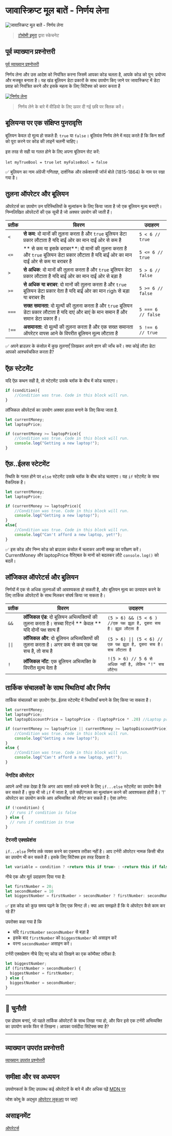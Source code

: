 # जावास्क्रिप्ट मूल बातें - निर्णय लेना

![जावास्क्रिप्ट मूल बातें - निर्णय लेना](/sketchnotes/webdev101-js-decisions.png)
> [टोमोमी इमुरा](https://twitter.com/girlie_mac) द्वारा स्केचनेट

## पूर्व व्याख्यान प्रश्नोत्तरी
[पूर्व व्याख्यान प्रश्नोत्तरी](https://nice-beach-0fe9e9d0f.azurestaticapps.net/quiz/11?loc=hi)

निर्णय लेना और उस आदेश को नियंत्रित करना जिसमें आपका कोड चलता है, आपके कोड को पुन: प्रयोज्य और मजबूत बनाता है। यह खंड बूलियन डेटा प्रकारों के साथ उपयोग किए जाने पर जावास्क्रिप्ट में डेटा प्रवाह को नियंत्रित करने और इसके महत्व के लिए सिंटैक्स को कवर करता है

[![निर्णय लेना](https://img.youtube.com/vi/SxTp8j-fMMY/0.jpg)](https://youtube.com/watch?v=SxTp8j-fMMY "निर्णय लेना")

> निर्णय लेने के बारे में वीडियो के लिए ऊपर दी गई छवि पर क्लिक करें।
## बूलियन्स पर एक संक्षिप्त पुनरावृत्ति

बूलियन केवल दो मूल्य हो सकते हैं: `true` या `false`। बूलियंस निर्णय लेने में मदद करते हैं कि किन शर्तों को पूरा करने पर कोड की लाइनें चलनी चाहिए।

इस तरह से सही या गलत होने के लिए अपना बूलियन सेट करें:

`let myTrueBool = true`
`let myFalseBool = false`

✅ बुलियन का नाम अंग्रेजी गणितज्ञ, दार्शनिक और तर्कशास्त्री जॉर्ज बोले (1815-1864) के नाम पर रखा गया है।

## तुलना ऑपरेटर और बूलियन

ऑपरेटर्स का उपयोग उन परिस्थितियों के मूल्यांकन के लिए किया जाता है जो एक बूलियन मूल्य बनाएंगे। निम्नलिखित ऑपरेटरों की एक सूची है जो अक्सर उपयोग की जाती हैं।

| प्रतीक | विवरण                                                                                                                                                  | उदाहरण            |
| ------ | ------------------------------------------------------------------------------------------------------------------------------------------------------------- | ------------------ |
| `<`    | **से कम**: दो मानों की तुलना करता है और `true` बूलियन डेटा प्रकार लौटाता है यदि बाईं ओर का मान दाईं ओर से कम है                             | `5 < 6 // true`    |
| `<=`   | ** से कम या इसके बराबर**: दो मानों की तुलना करता है और `true` बूलियन डेटा प्रकार लौटाता है यदि बाईं ओर का मान दाईं ओर से कम या बराबर है      | `5 <= 6 // true`   |
| `>`    | **से अधिक**: दो मानों की तुलना करता है और `true` बूलियन डेटा प्रकार लौटाता है यदि बाईं ओर का मान दाईं ओर से बड़ा है                         | `5 > 6 // false`   |
| `>=`   | **से अधिक या बराबर**: दो मानों की तुलना करता है और `true` बूलियन डेटा प्रकार देता है यदि बाईं ओर का मान righ से बड़ा या बराबर हैt | `5 >= 6 // false`  |
| `===`  | **सख्त समानता**: दो मूल्यों की तुलना करता है और `true` बूलियन डेटा प्रकार लौटाता है यदि दाएं और बाएं के मान समान हैं और समान डेटा प्रकार हैं।       | `5 === 6 // false` |
| `!==`  | **असमानता**: दो मूल्यों की तुलना करता है और एक सख्त समानता ऑपरेटर वापस आने के विपरीत बूलियन मूल्य लौटाता है                                  | `5 !== 6 // true`  |

✅ अपने ब्राउज़र के कंसोल में कुछ तुलनाएँ लिखकर अपने ज्ञान की जाँच करें। क्या कोई लौटा डेटा आपको आश्चर्यचकित करता है?

## ऍफ़ स्टेटमेंट 

यदि ऍफ़ कथन सही है, तो स्टेटमेंट उसके ब्लॉक के बीच में कोड चलाएगा।

```javascript
if (condition){
    //Condition was true. Code in this block will run.
}
```

लॉजिकल ऑपरेटर्स का उपयोग अक्सर हालत बनाने के लिए किया जाता है.

```javascript
let currentMoney;
let laptopPrice;

if (currentMoney >= laptopPrice){
    //Condition was true. Code in this block will run.
    console.log("Getting a new laptop!");
}
```

## ऍफ़..ईलस स्टेटमेंट 

स्थिति के गलत होने पर `else` स्टेटमेंट उसके ब्लॉक के बीच कोड चलाएगा। यह `if` स्टेटमेंट के साथ वैकल्पिक है।

```javascript
let currentMoney;
let laptopPrice;

if (currentMoney >= laptopPrice){
    //Condition was true. Code in this block will run.
    console.log("Getting a new laptop!");
}
else{
    //Condition was true. Code in this block will run.
    console.log("Can't afford a new laptop, yet!");
}
```

✅ इस कोड और निम्न कोड को ब्राउज़र कंसोल में चलाकर अपनी समझ का परीक्षण करें। CurrentMoney और laptopPrice वैरिएबल के मानों को बदलकर लौटे `console.log()` को बदलें।

## लॉजिकल ऑपरेटर्स और बुलियन

निर्णयों में एक से अधिक तुलनाओं की आवश्यकता हो सकती है, और बूलियन मूल्य का उत्पादन करने के लिए तार्किक ऑपरेटरों के साथ मिलकर संघर्ष किया जा सकता है।

| प्रतीक | विवरण                                                                                    | उदाहरण                                                                 |
| ------ | ----------------------------------------------------------------------------------------------- | ----------------------------------------------------------------------- |
| `&&`   | **लॉजिकल एंड**: दो बूलियन अभिव्यक्तियों की तुलना करता है। सच्चा रिटर्न ** केवल ** यदि दोनों पक्ष सत्य हैं | `(5 > 6) && (5 < 6 ) //एक पक्ष झूठा है, दूसरा सच है। झूठा लौटता है` |
| `\|\|` | **लॉजिकल और**: दो बूलियन अभिव्यक्तियों की तुलना करता है। अगर कम से कम एक पक्ष सच है, तो सच है  | `(5 > 6) \|\| (5 < 6) //एक पक्ष झूठा है, दूसरा सच है। सच लौटाता है` |
| `!`    | **लॉजिकल नॉट**: एक बूलियन अभिव्यक्ति के विपरीत मूल्य देता है                        | `!(5 > 6) // 5 6 से अधिक नहीं है, लेकिन "!" सच लौटेगा`         |

## तार्किक संचालकों के साथ स्थितियां और निर्णय

तार्किक संचालकों का उपयोग ऍफ़..ईलस स्टेटमेंट में स्थितियाँ बनाने के लिए किया जा सकता है।

```javascript
let currentMoney;
let laptopPrice;
let laptopDiscountPrice = laptopPrice - (laptopPrice * .20) //Laptop price at 20 percent off

if (currentMoney >= laptopPrice || currentMoney >= laptopDiscountPrice){
    //Condition was true. Code in this block will run.
    console.log("Getting a new laptop!");
}
else {
    //Condition was true. Code in this block will run.
    console.log("Can't afford a new laptop, yet!");
}
```

### नेगटिव ऑपरेटर

आपने अभी तक देखा है कि अगर आप सशर्त तर्क बनाने के लिए `if...else` स्टेटमेंट का उपयोग कैसे कर सकते हैं। कुछ भी जो `if` में जाता है, उसे सही/गलत का मूल्यांकन करने की आवश्यकता होती है। '!' ऑपरेटर का उपयोग करके आप अभिव्यक्ति को _निगेट_ कर सकते हैं। ऐसा लगेगा:
```javascript
if (!condition) {
  // runs if condition is false
} else {
  // runs if condition is true
}
```

### टेरनरी एक्सप्रेशंस 

`if...else` निर्णय तर्क व्यक्त करने का एकमात्र तरीका नहीं है। आप टर्नरी ऑपरेटर नामक किसी चीज़ का उपयोग भी कर सकते हैं। इसके लिए सिंटैक्स इस तरह दिखता है:

```javascript
let variable = condition ? <return this if true> : <return this if false>
```

नीचे एक और मूर्त उदाहरण दिया गया है:

```javascript
let firstNumber = 20;
let secondNumber = 10
let biggestNumber = firstNumber > secondNumber ? firstNumber: secondNumber;
```

✅ इस कोड को कुछ समय पढ़ने के लिए एक मिनट लें। क्या आप समझते हैं कि ये ऑपरेटर कैसे काम कर रहे हैं?

उपरोक्त कहा गया है कि
- यदि `firstNumber` `secondNumber` से बड़ा है
- इसके बाद `firstNumber` को `biggestNumber` को असाइन करें
- वरना `secondNumber` असाइन करें।
  
टर्नरी एक्सप्रेशन नीचे दिए गए कोड को लिखने का एक कॉम्पैक्ट तरीका है:

```javascript
let biggestNumber;
if (firstNumber > secondNumber) {
  biggestNumber = firstNumber;
} else {
  biggestNumber = secondNumber;
}
```

---

## 🚀 चुनौती

एक प्रोग्राम बनाएं, जो पहले तार्किक ऑपरेटरों के साथ लिखा गया हो, और फिर इसे एक टर्नरी अभिव्यक्ति का उपयोग करके फिर से लिखना। आपका पसंदीदा सिंटेक्स क्या है?

---
## व्याख्यान उपरांत प्रश्नोत्तरी
[व्याख्यान उपरांत प्रश्नोत्तरी](https://nice-beach-0fe9e9d0f.azurestaticapps.net/quiz/12?loc=hi)

## समीक्षा और स्व अध्ययन

उपयोगकर्ता के लिए उपलब्ध कई ऑपरेटरों के बारे में और अधिक पढ़ें [MDN पर](https://developer.mozilla.org/docs/Web/JavaScript/Reference/Operators)

जोश कोमू के अद्भुत [ऑपरेटर लुकअप](https://joshwcomeau.com/operator-lookup/) पर जाएं!

## असाइनमेंट

[ऑपरेटर्स](assignment.hi.md)
